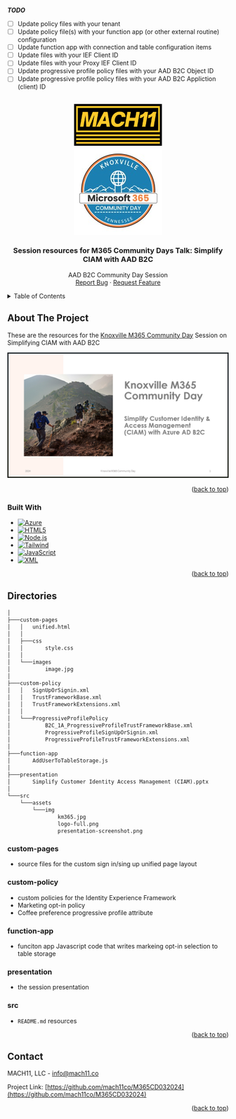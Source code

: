 <a name="readme-top" id="readme-top"></a>

**_TODO_**

- [ ] Update policy files with your tenant
- [ ] Update policy file(s) with your function app (or other external routine) configuration
- [ ] Update function app with connection and table configuration items
- [ ] Update files with your IEF Client ID
- [ ] Update files with your Proxy IEF Client ID
- [ ] Update progressive profile policy files with your AAD B2C Object ID
- [ ] Update progressive profile policy files with your AAD B2C Appliction (client) ID

<!-- PROJECT LOGO -->
<br />
<div align="center">
  <a href="https://github.com/mach11co/M365CD032024">
    <img src="src/assets/img/logo-full.png" alt="MACH11 LLC Logo" width="200" height="auto">
  </a>
<br />
  <a href="https://www.communitydays.org/event/2024-02-29/knoxville-microsoft-365-community-day">
    <img src="src/assets/img/km365.jpg" alt="Knoxville M365 Community Day Logo">
  </a>

<h3 align="center">Session resources for M365 Community Days Talk: Simplify CIAM with AAD B2C</h3>

  <p align="center">
    AAD B2C Community Day Session
    <br />
    <a href="https://github.com/mach11co/M365CD032024/issues">Report Bug</a>
    ·
    <a href="https://github.com/mach11co/M365CD032024/issues">Request Feature</a>
  </p>
</div>

<!-- TABLE OF CONTENTS -->
<details>
  <summary>Table of Contents</summary>
  <ol>
    <li>
      <a href="#about-the-project">About The Project</a>
      <ul>
        <li><a href="#built-with">Built With</a></li>
      </ul>
    </li>
    <li><a href="#directories">Directories</a></li>
    <li><a href="#contact">Contact</a></li>
  </ol>
</details>

## About The Project

These are the resources for the [Knoxville M365 Community Day](https://communitydays.org/event/2024-02-29/knoxville-microsoft-365-community-day) Session on Simplifying CIAM with AAD B2C

[![Presentation Screen Shot][presentation-screenshot]](https://github.com/mach11co/M365CD032024/tree/main/presentation/)

<p align="right">(<a href="#readme-top">back to top</a>)</p>

### Built With

- [![Azure][Azure.com]][Azure-url]
- [![HTML5][html5.com]][HTML5-url]
- [![Node.js][nodedotjs.com]][nodedotjs-url]
- [![Tailwind][tailwindcss.com]][Tailwind-url]
- [![JavaScript][JavaScript.com]][JavaScript-url]
- [![XML][xml.com]][XML-url]

<p align="right">(<a href="#readme-top">back to top</a>)</p>

## Directories

```
│
├───custom-pages
│   │   unified.html
│   │
│   ├───css
│   │       style.css
│   │
│   └───images
│           image.jpg
│
├───custom-policy
│   │   SignUpOrSignin.xml
│   │   TrustFrameworkBase.xml
│   │   TrustFrameworkExtensions.xml
│   │
│   └───ProgressiveProfilePolicy
│           B2C_1A_ProgressiveProfileTrustFrameworkBase.xml
│           ProgressiveProfileSignUpOrSignin.xml
│           ProgressiveProfileTrustFrameworkExtensions.xml
│
├───function-app
│       AddUserToTableStorage.js
│
├───presentation
│       Simplify Customer Identity Access Management (CIAM).pptx
│
└───src
    └───assets
        └───img
                km365.jpg
                logo-full.png
                presentation-screenshot.png

```

### custom-pages

- source files for the custom sign in/sing up unified page layout

### custom-policy

- custom policies for the Identity Experience Framework
- Marketing opt-in policy
- Coffee preference progressive profile attribute

### function-app

- funciton app Javascript code that writes markeing opt-in selection to table storage

### presentation

- the session presentation

### src

- `README.md` resources

<p align="right">(<a href="#readme-top">back to top</a>)</p>

## Contact

MACH11, LLC - info@mach11.co

Project Link: [https://github.com/mach11co/M365CD032024](https://github.com/mach11co/M365CD032024)

<p align="right">(<a href="#readme-top">back to top</a>)</p>

<!-- MARKDOWN LINKS & IMAGES -->
<!-- https://www.markdownguide.org/basic-syntax/#reference-style-links -->

[presentation-screenshot]: /src/assets/img/presentation-screenshot.png
[TailwindCSS.com]: https://img.shields.io/badge/Tailwind_CSS-06B6D4?logo=tailwindcss&labelColor=gray
[Tailwind-url]: https://tailwindcss.com
[JavaScript.com]: https://img.shields.io/badge/javascript-blue?logo=javascript
[JavaScript-url]: https://developer.mozilla.org/en-US/docs/Learn/Getting_started_with_the_web/JavaScript_basics
[XML.com]: https://img.shields.io/badge/W3C-XML-005a9c
[XML-url]: https://www.w3.org/XML/
[nodedotjs.com]: https://img.shields.io/badge/Node.js-339933?logo=nodedotjs&logoColor=white
[nodedotjs-url]: https://nodejs.org/en
[Azure.com]: https://img.shields.io/badge/Microsoft-Azure-0078D4?logo=microsoftazure&logoColor=0078D4&labelColor=ccc
[Azure-url]: https://portal.azure.com
[HTML5.com]: https://img.shields.io/badge/WHATWG-HTML5-E34F26?logo=html5
[HTML5-url]: https://html.spec.whatwg.org/
